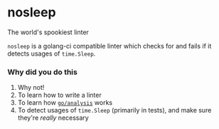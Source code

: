 # nosleep

The world's spookiest linter

`nosleep` is a golang-ci compatible linter which checks for and fails if it detects usages of `time.Sleep`.

### Why did you do this

1. Why not!
2. To learn how to write a linter
3. To learn how [`go/analysis`](https://pkg.go.dev/golang.org/x/tools/go/analysis) works
4. To detect usages of `time.Sleep` (primarily in tests), and make sure they're _really_ necessary